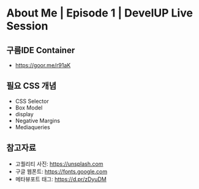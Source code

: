 # About Me | Episode 1 | DevelUP Live Session 


## 구름IDE Container 
- https://goor.me/r91aK


## 필요 CSS 개념
- CSS Selector
- Box Model
- display
- Negative Margins
- Mediaqueries


## 참고자료
- 고퀄리티 사진: https://unsplash.com
- 구글 웹폰트: https://fonts.google.com
- 메타뷰포트 태그: https://d.pr/zDyuDM
